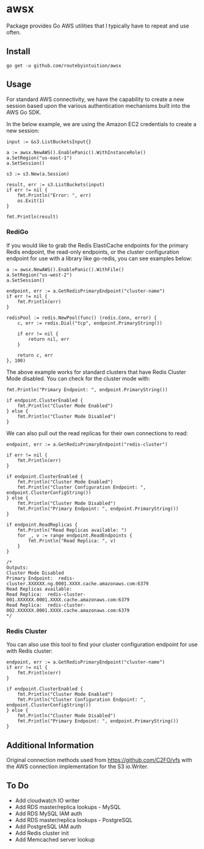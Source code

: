# awsx

Package provides Go AWS utilities that I typically have to repeat and use often.

## Install

    go get -u github.com/routebyintuition/awsx

## Usage

For standard AWS connectivity, we have the capability to create a new session based upon the various authentication
mechanisms built into the AWS Go SDK.

In the below example, we are using the Amazon EC2 credentials to create a new session:

    input := &s3.ListBucketsInput{}

    a := awsx.NewAWS().EnablePanic().WithInstanceRole()
    a.SetRegion("us-east-1")
    a.SetSession()

    s3 := s3.New(a.Session)

    result, err := s3.ListBuckets(input)
    if err != nil {
        fmt.Println("Error: ", err)
        os.Exit(1)
    }

    fmt.Println(result)

### RediGo

If you would like to grab the Redis ElastiCache endpoints for the primary Redis endpoint, the read-only endpoints, or the cluster configuration endpoint for use with a library like go-redis, you can see examples below:

    a := awsx.NewAWS().EnablePanic().WithFile()
    a.SetRegion("us-west-2")
    a.SetSession()

    endpoint, err := a.GetRedisPrimaryEndpoint("cluster-name")
    if err != nil {
        fmt.Println(err)
    }

    redisPool := redis.NewPool(func() (redis.Conn, error) {
        c, err := redis.Dial("tcp", endpoint.PrimaryString())

        if err != nil {
            return nil, err
        }

        return c, err
    }, 100)

The above example works for standard clusters that have Redis Cluster Mode disabled. You can check for the cluster mode with:

    fmt.Println("Primary Endpoint: ", endpoint.PrimaryString())

    if endpoint.ClusterEnabled {
        fmt.Println("Cluster Mode Enabled")
    } else {
        fmt.Println("Cluster Mode Disabled")
    }

We can also pull out the read replicas for their own connections to read:

    endpoint, err := a.GetRedisPrimaryEndpoint("redis-cluster")

    if err != nil {
        fmt.Println(err)
    }

    if endpoint.ClusterEnabled {
        fmt.Println("Cluster Mode Enabled")
        fmt.Println("Cluster Configuration Endpoint: ", endpoint.ClusterConfigString())
    } else {
        fmt.Println("Cluster Mode Disabled")
        fmt.Println("Primary Endpoint: ", endpoint.PrimaryString())
    }

    if endpoint.ReadReplicas {
        fmt.Println("Read Replicas available: ")
        for _, v := range endpoint.ReadEndpoints {
            fmt.Println("Read Replica: ", v)
        }
    }

    /*
    Outputs:
    Cluster Mode Disabled
    Primary Endpoint:  redis-cluster.XXXXXX.ng.0001.XXXX.cache.amazonaws.com:6379
    Read Replicas available:
    Read Replica:  redis-cluster-001.XXXXXX.0001.XXXX.cache.amazonaws.com:6379
    Read Replica:  redis-cluster-002.XXXXXX.0001.XXXX.cache.amazonaws.com:6379
    */

### Redis Cluster

You can also use this tool to find your cluster configuration endpoint for use with Redis cluster:

    endpoint, err := a.GetRedisPrimaryEndpoint("cluster-name")
    if err != nil {
        fmt.Println(err)
    }

    if endpoint.ClusterEnabled {
        fmt.Println("Cluster Mode Enabled")
        fmt.Println("Cluster Configuration Endpoint: ", endpoint.ClusterConfigString())
    } else {
        fmt.Println("Cluster Mode Disabled")
        fmt.Println("Primary Endpoint: ", endpoint.PrimaryString())
    }

## Additional Information

Original connection methods used from https://github.com/C2FO/vfs with the AWS connection implementation for the S3 io.Writer.

## To Do

* Add cloudwatch IO writer
* Add RDS master/replica lookups - MySQL
* Add RDS MySQL IAM auth
* Add RDS master/replica lookups - PostgreSQL
* Add PostgreSQL IAM auth
* Add Redis cluster init
* Add Memcached server lookup
